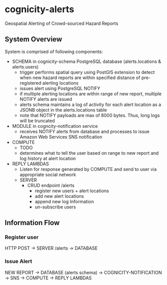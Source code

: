 # cognicity-alerts
Geospatial Alerting of Crowd-sourced Hazard Reports

System Overview
---------------
System is comprised of following components:
- SCHEMA in cognicity-schema PostgreSQL database (alerts.locations & alerts.users)
  - trigger performs spatial query using PostGIS extension to detect when new hazard reports are within specified distance of pre-registered alerting locations
  - issues alert using PostgreSQL NOTIFY
  - if multiple alerting locations are within range of new report, multiple NOTIFY alerts are issued
  - alerts schema maintains a log of activity for each alert location as a JSONB object in the alerts.locations table
  - note that NOTIFY payloads are max of 8000 bytes. Thus, long logs will be truncated
- MODULE in cogncity-notification service
  - receives NOTIFY alerts from database and processes to issue Amazon Web Services SNS notification
- COMPUTE
  - TODO
  - determines what to tell the user based on range to new report and log history at alert location
- REPLY LAMBDAS
  - Listen for response generated by COMPUTE and send to user via appropriate social network
  - SERVER
    - CRUD endpoint /alerts
      - register new users + alert locations
      - add new alert locations
      - append new log Information
      - un-subscribe users

Information Flow
----------------

### Register user
HTTP POST -> SERVER /alerts -> DATABASE

### Issue Alert
NEW REPORT -> DATABASE (alerts schema) -> COGNICITY-NOTIFICATION -> SNS -> COMPUTE -> REPLY LAMBDAS
